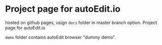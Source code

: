 # Project page for autoEdit.io

hosted on github pages, usign `docs` folder in master branch option. 
Project page for autoEdit.io

`demo` folder contains autoEdit browser "dummy demo".